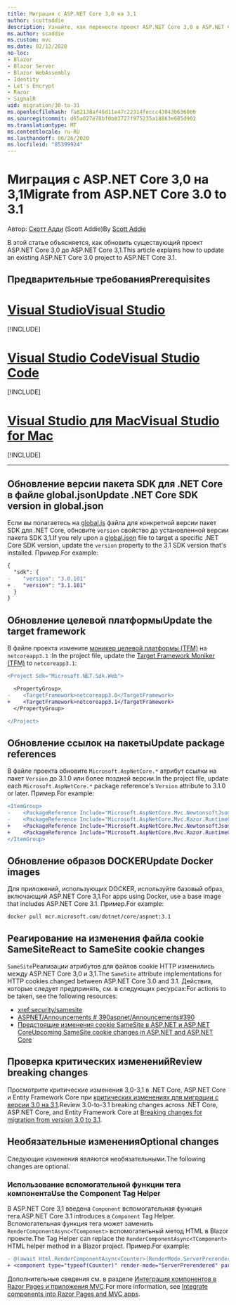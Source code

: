 ```yaml
---
title: Миграция с ASP.NET Core 3,0 на 3,1
author: scottaddie
description: Узнайте, как перенести проект ASP.NET Core 3,0 в ASP.NET Core 3,1.
ms.author: scaddie
ms.custom: mvc
ms.date: 02/12/2020
no-loc:
- Blazor
- Blazor Server
- Blazor WebAssembly
- Identity
- Let's Encrypt
- Razor
- SignalR
uid: migration/30-to-31
ms.openlocfilehash: fa82138af46d11e47c22314feccc43043b636066
ms.sourcegitcommit: d65a027e78bf0b83727f975235a18863e685d902
ms.translationtype: MT
ms.contentlocale: ru-RU
ms.lasthandoff: 06/26/2020
ms.locfileid: "85399924"
---
```

# <a name="migrate-from-aspnet-core-30-to-31"></a><span data-ttu-id="aeea5-103">Миграция с ASP.NET Core 3,0 на 3,1</span><span class="sxs-lookup"><span data-stu-id="aeea5-103">Migrate from ASP.NET Core 3.0 to 3.1</span></span>

<span data-ttu-id="aeea5-104">Автор: [Скотт Адди](https://github.com/scottaddie) (Scott Addie)</span><span class="sxs-lookup"><span data-stu-id="aeea5-104">By [Scott Addie](https://github.com/scottaddie)</span></span>

<span data-ttu-id="aeea5-105">В этой статье объясняется, как обновить существующий проект ASP.NET Core 3,0 до ASP.NET Core 3,1.</span><span class="sxs-lookup"><span data-stu-id="aeea5-105">This article explains how to update an existing ASP.NET Core 3.0 project to ASP.NET Core 3.1.</span></span>

## <a name="prerequisites"></a><span data-ttu-id="aeea5-106">Предварительные требования</span><span class="sxs-lookup"><span data-stu-id="aeea5-106">Prerequisites</span></span>

# <a name="visual-studio"></a>[<span data-ttu-id="aeea5-107">Visual Studio</span><span class="sxs-lookup"><span data-stu-id="aeea5-107">Visual Studio</span></span>](#tab/visual-studio)

[!INCLUDE[](~/includes/net-core-prereqs-vs-3.1.md)]

# <a name="visual-studio-code"></a>[<span data-ttu-id="aeea5-108">Visual Studio Code</span><span class="sxs-lookup"><span data-stu-id="aeea5-108">Visual Studio Code</span></span>](#tab/visual-studio-code)

[!INCLUDE[](~/includes/net-core-prereqs-vsc-3.1.md)]

# <a name="visual-studio-for-mac"></a>[<span data-ttu-id="aeea5-109">Visual Studio для Mac</span><span class="sxs-lookup"><span data-stu-id="aeea5-109">Visual Studio for Mac</span></span>](#tab/visual-studio-mac)

[!INCLUDE[](~/includes/net-core-prereqs-mac-3.1.md)]

---

## <a name="update-net-core-sdk-version-in-globaljson"></a><span data-ttu-id="aeea5-110">Обновление версии пакета SDK для .NET Core в файле global.json</span><span class="sxs-lookup"><span data-stu-id="aeea5-110">Update .NET Core SDK version in global.json</span></span>

<span data-ttu-id="aeea5-111">Если вы полагаетесь на [global.js](/dotnet/core/tools/global-json) файла для конкретной версии пакет SDK для .NET Core, обновите `version` свойство до установленной версии пакета SDK 3,1.</span><span class="sxs-lookup"><span data-stu-id="aeea5-111">If you rely upon a [global.json](/dotnet/core/tools/global-json) file to target a specific .NET Core SDK version, update the `version` property to the 3.1 SDK version that's installed.</span></span> <span data-ttu-id="aeea5-112">Пример.</span><span class="sxs-lookup"><span data-stu-id="aeea5-112">For example:</span></span>

```diff
{
  "sdk": {
-    "version": "3.0.101"
+    "version": "3.1.101"
  }
}
```

## <a name="update-the-target-framework"></a><span data-ttu-id="aeea5-113">Обновление целевой платформы</span><span class="sxs-lookup"><span data-stu-id="aeea5-113">Update the target framework</span></span>

<span data-ttu-id="aeea5-114">В файле проекта измените [моникер целевой платформы (TFM)](/dotnet/standard/frameworks) на `netcoreapp3.1` :</span><span class="sxs-lookup"><span data-stu-id="aeea5-114">In the project file, update the [Target Framework Moniker (TFM)](/dotnet/standard/frameworks) to `netcoreapp3.1`:</span></span>

```diff
<Project Sdk="Microsoft.NET.Sdk.Web">

  <PropertyGroup>
-    <TargetFramework>netcoreapp3.0</TargetFramework>
+    <TargetFramework>netcoreapp3.1</TargetFramework>
  </PropertyGroup>

</Project>
```

## <a name="update-package-references"></a><span data-ttu-id="aeea5-115">Обновление ссылок на пакеты</span><span class="sxs-lookup"><span data-stu-id="aeea5-115">Update package references</span></span>

<span data-ttu-id="aeea5-116">В файле проекта обновите `Microsoft.AspNetCore.*` атрибут ссылки на пакет `Version` до 3.1.0 или более поздней версии.</span><span class="sxs-lookup"><span data-stu-id="aeea5-116">In the project file, update each `Microsoft.AspNetCore.*` package reference's `Version` attribute to 3.1.0 or later.</span></span> <span data-ttu-id="aeea5-117">Пример.</span><span class="sxs-lookup"><span data-stu-id="aeea5-117">For example:</span></span>

```diff
<ItemGroup>
-    <PackageReference Include="Microsoft.AspNetCore.Mvc.NewtonsoftJson" Version="3.0.0" />
-    <PackageReference Include="Microsoft.AspNetCore.Mvc.Razor.RuntimeCompilation" Version="3.0.0" Condition="'$(Configuration)' == 'Debug'" />
+    <PackageReference Include="Microsoft.AspNetCore.Mvc.NewtonsoftJson" Version="3.1.1" />
+    <PackageReference Include="Microsoft.AspNetCore.Mvc.Razor.RuntimeCompilation" Version="3.1.1" Condition="'$(Configuration)' == 'Debug'" />
</ItemGroup>
```

## <a name="update-docker-images"></a><span data-ttu-id="aeea5-118">Обновление образов DOCKER</span><span class="sxs-lookup"><span data-stu-id="aeea5-118">Update Docker images</span></span>

<span data-ttu-id="aeea5-119">Для приложений, использующих DOCKER, используйте базовый образ, включающий ASP.NET Core 3,1.</span><span class="sxs-lookup"><span data-stu-id="aeea5-119">For apps using Docker, use a base image that includes ASP.NET Core 3.1.</span></span> <span data-ttu-id="aeea5-120">Пример.</span><span class="sxs-lookup"><span data-stu-id="aeea5-120">For example:</span></span>

```console
docker pull mcr.microsoft.com/dotnet/core/aspnet:3.1
```

## <a name="react-to-samesite-cookie-changes"></a><span data-ttu-id="aeea5-121">Реагирование на изменения файла cookie SameSite</span><span class="sxs-lookup"><span data-stu-id="aeea5-121">React to SameSite cookie changes</span></span>

<span data-ttu-id="aeea5-122">`SameSite`Реализации атрибутов для файлов cookie HTTP изменились между ASP.NET Core 3,0 и 3,1.</span><span class="sxs-lookup"><span data-stu-id="aeea5-122">The `SameSite` attribute implementations for HTTP cookies changed between ASP.NET Core 3.0 and 3.1.</span></span> <span data-ttu-id="aeea5-123">Действия, которые следует предпринять, см. в следующих ресурсах:</span><span class="sxs-lookup"><span data-stu-id="aeea5-123">For actions to be taken, see the following resources:</span></span>

* <xref:security/samesite>
* [<span data-ttu-id="aeea5-124">ASPNET/Announcements # 390</span><span class="sxs-lookup"><span data-stu-id="aeea5-124">aspnet/Announcements#390</span></span>](https://github.com/aspnet/Announcements/issues/390)
* [<span data-ttu-id="aeea5-125">Предстоящие изменения cookie SameSite в ASP.NET и ASP.NET Core</span><span class="sxs-lookup"><span data-stu-id="aeea5-125">Upcoming SameSite cookie changes in ASP.NET and ASP.NET Core</span></span>](https://devblogs.microsoft.com/aspnet/upcoming-samesite-cookie-changes-in-asp-net-and-asp-net-core/)

## <a name="review-breaking-changes"></a><span data-ttu-id="aeea5-126">Проверка критических изменений</span><span class="sxs-lookup"><span data-stu-id="aeea5-126">Review breaking changes</span></span>

<span data-ttu-id="aeea5-127">Просмотрите критические изменения 3,0-3,1 в .NET Core, ASP.NET Core и Entity Framework Core при [критических изменениях для миграции с версии 3,0 на 3,1](/dotnet/core/compatibility/3.0-3.1).</span><span class="sxs-lookup"><span data-stu-id="aeea5-127">Review 3.0-to-3.1 breaking changes across .NET Core, ASP.NET Core, and Entity Framework Core at [Breaking changes for migration from version 3.0 to 3.1](/dotnet/core/compatibility/3.0-3.1).</span></span>

## <a name="optional-changes"></a><span data-ttu-id="aeea5-128">Необязательные изменения</span><span class="sxs-lookup"><span data-stu-id="aeea5-128">Optional changes</span></span>

<span data-ttu-id="aeea5-129">Следующие изменения являются необязательными.</span><span class="sxs-lookup"><span data-stu-id="aeea5-129">The following changes are optional.</span></span>

### <a name="use-the-component-tag-helper"></a><span data-ttu-id="aeea5-130">Использование вспомогательной функции тега компонента</span><span class="sxs-lookup"><span data-stu-id="aeea5-130">Use the Component Tag Helper</span></span>

<span data-ttu-id="aeea5-131">В ASP.NET Core 3,1 введена `Component` вспомогательная функция тега.</span><span class="sxs-lookup"><span data-stu-id="aeea5-131">ASP.NET Core 3.1 introduces a `Component` Tag Helper.</span></span> <span data-ttu-id="aeea5-132">Вспомогательная функция тега может заменить `RenderComponentAsync<TComponent>` вспомогательный метод HTML в Blazor проекте.</span><span class="sxs-lookup"><span data-stu-id="aeea5-132">The Tag Helper can replace the `RenderComponentAsync<TComponent>` HTML helper method in a Blazor project.</span></span> <span data-ttu-id="aeea5-133">Пример.</span><span class="sxs-lookup"><span data-stu-id="aeea5-133">For example:</span></span>

```diff
- @(await Html.RenderComponentAsync<Counter>(RenderMode.ServerPrerendered, new { IncrementAmount = 10 }))
+ <component type="typeof(Counter)" render-mode="ServerPrerendered" param-IncrementAmount="10" />
```

<span data-ttu-id="aeea5-134">Дополнительные сведения см. в разделе [Интеграция компонентов в Razor Pages и приложения MVC](/aspnet/core/blazor/components/integrate-components-into-razor-pages-and-mvc-apps?view=aspnetcore-3.1).</span><span class="sxs-lookup"><span data-stu-id="aeea5-134">For more information, see [Integrate components into Razor Pages and MVC apps](/aspnet/core/blazor/components/integrate-components-into-razor-pages-and-mvc-apps?view=aspnetcore-3.1).</span></span>
